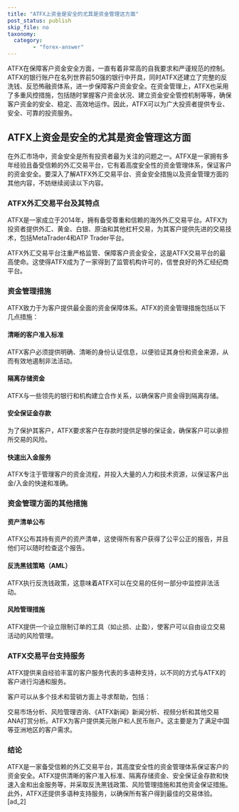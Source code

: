 ```yaml
---
title: "ATFX上资金是安全的尤其是资金管理这方面"
post_status: publish
skip_file: no
taxonomy:
  category:
        - "forex-answer"
---
```


ATFX在保障客户资金安全方面，一直有着非常高的自我要求和严谨规范的控制。ATFX的银行账户在名列世界前50强的银行中开具，同时ATFX还建立了完整的反洗钱、反恐怖融资体系，进一步保障客户资金安全。在资金管理上，ATFX也采用了多重风控措施，包括随时掌握客户资金状况、建立资金安全管控机制等等，确保客户资金的安全、稳定、高效地运作。因此，ATFX可以为广大投资者提供专业、安全、可靠的投资服务。

## ATFX上资金是安全的尤其是资金管理这方面

在外汇市场中，资金安全是所有投资者最为关注的问题之一。ATFX是一家拥有多年经验且备受信赖的外汇交易平台，它有着高度安全性的资金管理体系，保证客户的资金安全。要深入了解ATFX外汇交易平台、资金安全措施以及资金管理方面的其他内容，不妨继续阅读以下内容。

### ATFX外汇交易平台及其特点

ATFX是一家成立于2014年，拥有备受尊重和信赖的海外外汇交易平台。ATFX为投资者提供外汇、黄金、白银、原油和其他杠杆交易，为其客户提供先进的交易技术，包括MetaTrader4和ATP Trader平台。

ATFX外汇交易平台注重严格监管、保障客户资金安全，这是ATFX交易平台的最高使命。这使得ATFX成为了一家得到了监管机构许可的，信誉良好的外汇经纪商平台。

### 资金管理措施

ATFX致力于为客户提供最全面的资金保障体系。ATFX的资金管理措施包括以下几点措施：

#### 清晰的客户准入标准

ATFX客户必须提供明确、清晰的身份认证信息，以便验证其身份和资金来源，从而有效地遏制非法活动。

#### 隔离存储资金

ATFX与一些领先的银行和机构建立合作关系，以确保客户资金得到隔离存储。

#### 安全保证金存款

为了保护其客户，ATFX要求客户在存款时提供足够的保证金，确保客户可以承担所交易的风险。

#### 快速出入金服务

ATFX专注于管理客户的资金流程，并投入大量的人力和技术资源，以保证客户出金/入金的快速和准确。

### 资金管理方面的其他措施

#### 资产清单公布

ATFX公布其持有资产的资产清单，这使得所有客户获得了公平公正的报告，并且他们可以随时检查这个报告。

#### 反洗黑钱策略（AML）

ATFX执行反洗钱政策，这意味着ATFX可以在交易的任何一部分中监控非法活动。

#### 风险管理措施

ATFX提供一个设立限制订单的工具（如止损、止盈），使客户可以自由设立交易活动的风险管理。

### ATFX交易平台支持服务

ATFX提供来自经验丰富的客户服务代表的多语种支持，以不同的方式与ATFX的客户进行沟通和服务。

客户可以从多个技术和营销方面上寻求帮助，包括：

交易市场分析、风险管理咨询、《ATFX新闻》新闻分析、视频分析和其他交易ANA打赏分析。ATFX为客户提供美元账户和人民币账户。这主要是为了满足中国等亚洲地区的客户需求。

### 结论

ATFX是一家备受信赖的外汇交易平台，其高度安全性的资金管理体系保证客户的资金安全。ATFX提供清晰的客户准入标准、隔离存储资金、安全保证金存款和快速入金和出金服务等，并采取反洗黑钱政策、风险管理措施和其他资金保证措施。此外，ATFX还提供多语种支持服务，以确保所有客户得到最佳的交易体验。 \[ad\_2\]
